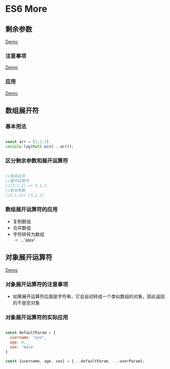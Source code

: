 # ES6 More

## 剩余参数

[Demo](./%E5%89%A9%E4%BD%99%E5%8F%82%E6%95%B0.html)

### 注意事项

[Demo](./%E5%89%A9%E4%BD%99%E5%8F%82%E6%95%B0%E6%B3%A8%E6%84%8F%E4%BA%8B%E9%A1%B9.html)

### 应用

[Demo](./%E5%89%A9%E4%BD%99%E5%8F%82%E6%95%B0%E7%9A%84%E5%BA%94%E7%94%A8.html)

## 数组展开符

### 基本用法

```js

const arr = [1,2,3]
console.log(Math.min(...arr));

```

### 区分剩余参数和展开运算符

```js

//根本区别
//展开运算符
//[3,1,2] => 3,1,2
//剩余参数
//3,1,2=> [3,1,2]
```

### 数组展开运算符的应用

- 复制数组
- 合并数组
- 字符转转为数组
  - ...'alex'

## 对象展开运算符

[Demo](./%E5%AF%B9%E8%B1%A1%E5%B1%95%E5%BC%80%E8%BF%90%E7%AE%97%E7%AC%A6.html)

### 对象展开运算符的注意事项

- 如果展开运算符后面是字符串，它会自动转成一个类似数组的对象，因此返回的不是空对象

### 对象展开运算符的实际应用

```js

const defaultParam = {
  username: "xxx",
  age: 0,
  sex: 'male'
}

const {username, age, sex} = {...defaultParam, ...userParam};
```

